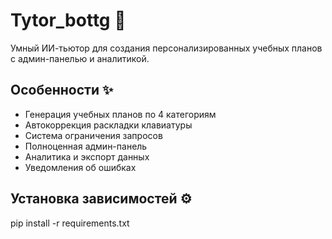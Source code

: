 # Tytor_bottg 🤖

Умный ИИ-тьютор для создания персонализированных учебных планов с админ-панелью и аналитикой.

## Особенности ✨
- Генерация учебных планов по 4 категориям
- Автокоррекция раскладки клавиатуры
- Система ограничения запросов
- Полноценная админ-панель
- Аналитика и экспорт данных
- Уведомления об ошибках

## Установка зависимостей ⚙️

pip install -r requirements.txt
